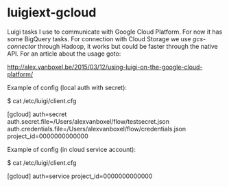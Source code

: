 # luigiext-gcloud

Luigi tasks I use to communicate with Google Cloud Platform. For now it has some 
BigQuery tasks. For connection with Cloud Storage we use *gcs-connector* through
Hadoop, it works but could be faster through the native API. For an article about 
the usage goto: 

http://alex.vanboxel.be/2015/03/12/using-luigi-on-the-google-cloud-platform/


Example of config (local auth with secret):

 $ cat /etc/luigi/client.cfg

[gcloud]
auth=secret
auth.secret.file=/Users/alexvanboxel/flow/testsecret.json
auth.credentials.file=/Users/alexvanboxel/flow/credentials.json
project_id=0000000000000


Example of config (in cloud service account):

 $ cat /etc/luigi/client.cfg

[gcloud]
auth=service
project_id=0000000000000
